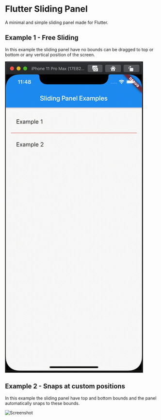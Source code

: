 # Flutter Sliding Panel

A minimal and simple sliding panel made for Flutter.

## Example 1 - Free Sliding

In this example the sliding panel have no bounds can be dragged to top or bottom or any vertical position of the screen.

![Screenshot](https://github.com/giri-jeedigunta/Flutter_sliding_panel/blob/master/screenshots/Example_1.gif)

## Example 2 - Snaps at custom positions

In this example the sliding panel have top and bottom bounds and the panel automatically snaps to these bounds.

![Screenshot](https://github.com/giri-jeedigunta/Flutter_sliding_panel/blob/master/screenshots/Example_2.gif)
